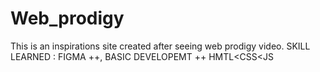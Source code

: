 # Web_prodigy
This is an inspirations site created after seeing web prodigy video. 
SKILL LEARNED : FIGMA ++, BASIC DEVELOPEMT ++ HMTL<CSS<JS
